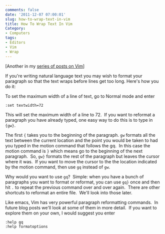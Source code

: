 ```yaml
---
comments: false
date: '2011-12-07 07:00:01'
slug: how-to-wrap-text-in-vim
title: How To Wrap Text In Vim
Category:
- Computers
tags:
- Editors
- Vim
- Wrap
---
```


[Another in my [series of posts on Vim](/2011/11/21/there-and-back-again-a-hackers-switch-from-emacs-back-to-vi/)]

If you're writing natural language text you may wish to format your paragraph
so that the text wraps before lines get too long. Here's how you do it:

To set the maximum width of a line of text, go to Normal mode and enter

    
    
    :set textwidth=72
    
<!-- more -->
  
This will set the maximum width of a line to 72.  If you want to reformat a
paragraph you have already typed, one easy way to do this is to type in ```{gw}```.
    
The first ```{``` takes you to the beginning of the paragraph. ```gw``` formats all
the text between the current location and the point you would be taken to had
you typed in the motion command that follows the gq.  In this case the motion
command is ```}``` which means go to the beginning of the next paragraph.  So, ```gw}```
formats the rest of the paragraph but leaves the cursor where it was.  If you
want to move the cursor to the the location indicated by the motion command,
then use ```gq``` instead of ```gw```.

Why would you want to use ```gq```?  Simple: when you have a bunch of paragraphs you
want to format or reformat, you can use ```gq}``` once and then hit ```.``` to repeat
the previous command over and over again.  There are other shortcuts to
reformat an entire file.  We'll look into those later.

Like emacs, Vim has very powerful paragraph reformatting commands.  In future
blog posts we'll look at some of them in more detail.  If you want to explore
them on your own, I would suggest you enter

    :help gq 
    :help formatoptions
